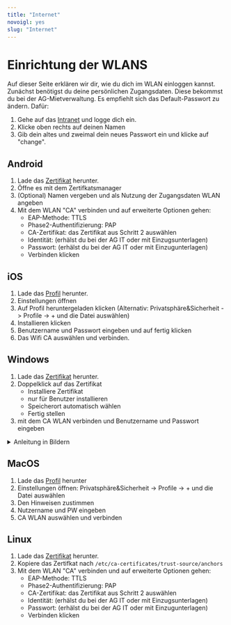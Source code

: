 ```yaml
---
title: "Internet"
novoigl: yes
slug: "Internet"
---
```


# Einrichtung der WLANS

Auf dieser Seite erklären wir dir, wie du dich im WLAN einloggen kannst.   
Zunächst benötigst du deine persönlichen Zugangsdaten. Diese bekommst du bei der AG-Mietverwaltung. Es empfiehlt sich das Default-Passwort zu ändern. Dafür:

1. Gehe auf das [Intranet](https://intranet.ca-hd.de/) und logge dich ein.
2. Klicke oben rechts auf deinen Namen
3. Gib dein altes und zweimal dein neues Passwort ein und klicke auf "change".

## Android

1. Lade das [Zertifikat](ca.crt) herunter.
2. Öffne es mit dem Zertifkatsmanager
3. (Optional) Namen vergeben und als Nutzung der Zugangsdaten WLAN angeben
4. Mit dem WLAN "CA" verbinden und auf erweiterte Optionen gehen:
    - EAP-Methode: TTLS
    - Phase2-Authentifizierung: PAP
    - CA-Zertifikat: das Zertifikat aus Schritt 2 auswählen
    - Identität: (erhälst du bei der AG IT oder mit Einzugsunterlagen)
    - Passwort: (erhälst du bei der AG IT oder mit Einzugunterlagen)
    - Verbinden klicken

## iOS

1. Lade das [Profil](ca_wifi.mobileconfig) herunter.
2. Einstellungen öffnen
3. Auf Profil heruntergeladen klicken (Alternativ: Privatsphäre&Sicherheit -> Profile -> + und die Datei auswählen)
4. Installieren klicken
5. Benutzername und Passwort eingeben und auf fertig klicken
6. Das Wifi CA auswählen und verbinden.

## Windows

1. Lade das [Zertifikat](ca.crt) herunter.
2. Doppelklick auf das Zertifikat
    - Installiere Zertifikat
    - nur für Benutzer installieren
    - Speicherort automatisch wählen
    - Fertig stellen
3. mit dem CA WLAN verbinden und Benutzername und Passwort eingeben
<details>
<summary>Anleitung in Bildern</summary>
<div>
   <img width="49%" src="Windows0.png" alt="pic1">
   <img width="49%" src="Windows1.png" alt="pic1">
</div>
<div>
   <img width="49%" src="Windows2.png" alt="pic1">
   <img width="49%" src="Windows3.png" alt="pic1">
</div>
</details>


## MacOS

1. Lade das [Profil](ca_wifi.mobileconfig) herunter
2. Einstellungen öffnen: Privatsphäre&Sicherheit -> Profile -> + und die Datei auswählen
3. Den Hinweisen zustimmen
4. Nutzername und PW eingeben
5. CA WLAN auswählen und verbinden

## Linux

1. Lade das [Zertifikat](ca.crt) herunter.
2. Kopiere das Zertifkat nach `/etc/ca-certificates/trust-source/anchors`
3. Mit dem WLAN "CA" verbinden und auf erweiterte Optionen gehen:
    - EAP-Methode: TTLS
    - Phase2-Authentifizierung: PAP
    - CA-Zertifikat: das Zertifikat aus Schritt 2 auswählen
    - Identität: (erhälst du bei der AG IT oder mit Einzugsunterlagen)
    - Passwort: (erhälst du bei der AG IT oder mit Einzugunterlagen)
    - Verbinden klicken

